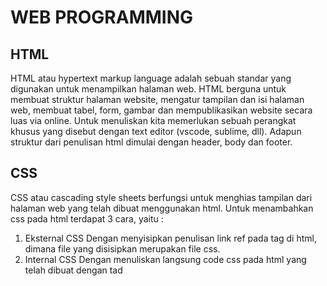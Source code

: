 # WEB PROGRAMMING

## HTML
HTML atau hypertext markup language adalah sebuah standar yang digunakan untuk menampilkan halaman web. HTML berguna untuk membuat struktur halaman website, mengatur tampilan
dan isi halaman web, membuat tabel, form, gambar dan mempublikasikan website secara luas via online. Untuk menuliskan kita memerlukan sebuah perangkat khusus yang disebut
dengan text editor (vscode, sublime, dll). Adapun struktur dari penulisan html dimulai dengan header, body dan footer. 

## CSS
CSS atau cascading style sheets berfungsi untuk menghias tampilan dari halaman web yang telah dibuat menggunakan html. Untuk menambahkan css pada html terdapat 3 cara, yaitu :
1. Eksternal CSS
   Dengan menyisipkan penulisan link ref pada tag <head> di html, dimana file yang disisipkan merupakan file css.
2. Internal CSS
   Dengan menuliskan langsung code css pada html yang telah dibuat dengan tad <style>
3. Inline CSS
   Dengan menuliskan langsung code css pada baris yang sama di bagian teks html.

CSS dapat digunakan untuk mengatur warna, ukuran, jarak, font, style, dll pada halaman website. Sehingga dapat membuat tampilan halaman website menjadi lebih menarik dan lebih
enak dilihat oleh pengguna.
  
## FRAMEWORK
Framework merupakan sekumpulan aturan kode yang bisa digunakan untuk mempermudah dalam membuat dan mendesain suatu tampilan halaman website. Framework sendiri terdapat berbagai
macam seperti bootsrap, laravel, dll.  
